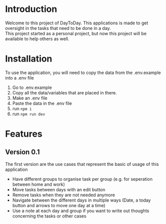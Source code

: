 # Introduction

Welcome to this project of DayToDay. This applications is made to get oversight in the tasks that need to be done in a day.  
This project started as a personal project, but now this project will be available to help others as well.

# Installation

To use the application, you will need to copy the data from the .env.example into a .env file

1. Go to .env.example
2. Copy all the data/variables that are placed in there.
3. Make an .env file
4. Paste the data in the .env file
5. run `npm i`
6. run `npm run dev`

# Features

## Version 0.1

The first version are the use cases that represent the basic of usage of this application

- Have different groups to organise task per group (e.g. for seperation between home and work)
- Move tasks between days with an edit button
- Remove tasks when they are not needed anymore
- Navigate between the different days in multiple ways (Date, a today button and arrows to move one day at a time)
- Use a note at each day and group if you want to write out thoughts concerning the tasks or other cases

